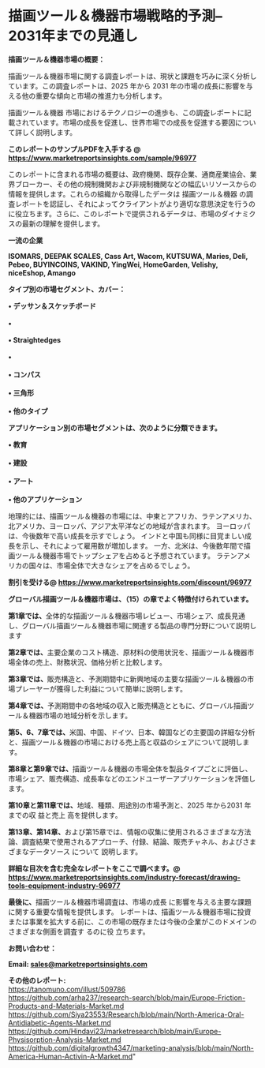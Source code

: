 # 描画ツール＆機器市場戦略的予測– 2031年までの見通し

<strong><b>描画ツール＆機器市場の概要：</b></strong>

描画ツール＆機器市場に関する調査レポートは、現状と課題を巧みに深く分析しています。この調査レポートは、2025 年から 2031 年の市場の成長に影響を与える他の重要な傾向と市場の推進力も分析します。

描画ツール＆機器 市場におけるテクノロジーの進歩も、この調査レポートに記載されています。市場の成長を促進し、世界市場での成長を促進する要因について詳しく説明します。

<strong>このレポートのサンプルPDFを入手する @ <a href=https://www.marketreportsinsights.com/sample/96977>https://www.marketreportsinsights.com/sample/96977</a></strong>

このレポートに含まれる市場の概要は、政府機関、既存企業、通商産業協会、業界ブローカー、その他の規制機関および非規制機関などの幅広いリソースからの情報を提供します。これらの組織から取得したデータは 描画ツール＆機器 の調査レポートを認証し、それによってクライアントがより適切な意思決定を行うのに役立ちます。さらに、このレポートで提供されるデータは、市場のダイナミクスの最新の理解を提供します。

<strong>一流の企業</strong>

<strong><b>ISOMARS, DEEPAK SCALES, Cass Art, Wacom, KUTSUWA, Maries, Deli, Pebeo, BUYINCOINS, VAKIND, YingWei, HomeGarden, Velishy, niceEshop, Amango</b></strong>

<strong><b>タイプ別の市場セグメント、カバー：</b></strong>

<strong>• デッサン＆スケッチボード<br><br>• <br><br>• Straightedges<br><br>• <br><br>• コンパス<br><br>• 三角形<br><br>• 他のタイプ</strong>

<strong><b>アプリケーション別の市場セグメントは、次のように分類できます。</b></strong>

<strong>• 教育<br><br>• 建設<br><br>• アート<br><br>• 他のアプリケーション</strong>

 地理的には、描画ツール＆機器の市場には、中東とアフリカ、ラテンアメリカ、北アメリカ、ヨーロッパ、アジア太平洋などの地域が含まれます。 ヨーロッパは、今後数年で高い成長を示すでしょう。 インドと中国も同様に目覚ましい成長を示し、それによって雇用数が増加します。 一方、北米は、今後数年間で描画ツール＆機器市場でトップシェアを占めると予想されています。 ラテンアメリカの国々は、市場全体で大きなシェアを占めるでしょう。

<strong>割引を受ける@ <a href=https://www.marketreportsinsights.com/discount/96977>https://www.marketreportsinsights.com/discount/96977</a></strong>

<strong><b>グローバル描画ツール＆機器市場は、（15）の章でよく特徴付けられています。</b></strong>

<strong><b>第</b></strong><strong><b>1章では、</b></strong>全体的な描画ツール＆機器市場レビュー、市場シェア、成長見通し、グローバル描画ツール＆機器市場に関連する製品の専門分野について説明します

<strong><b>第2章では、</b></strong>主要企業のコスト構造、原材料の使用状況を、描画ツール＆機器市場全体の売上、財務状況、価格分析と比較します。

<strong><b>第3章では、</b></strong>販売構造と、予測期間中に新興地域の主要な描画ツール＆機器の市場プレーヤーが獲得した利益について簡単に説明します。

<strong><b>第4章では、</b></strong>予測期間中の各地域の収入と販売構造とともに、グローバル描画ツール＆機器市場の地域分析を示します。

<strong><b>第5、6、7章では、</b></strong>米国、中国、ドイツ、日本、韓国などの主要国の詳細な分析と、描画ツール＆機器の市場における売上高と収益のシェアについて説明します。

<strong><b>第8章と第9章では、</b></strong>描画ツール＆機器の市場全体を製品タイプごとに評価し、市場シェア、販売構造、成長率などのエンドユーザーアプリケーションを評価します。

<strong><b>第10章と第11章では、</b></strong>地域、種類、用途別の市場予測と、2025 年から2031 年までの収 益と売上 高を提供します。

<strong><b>第13章、第14章、</b></strong>および第15章では、情報の収集に使用されるさまざまな方法論、調査結果で使用されるアプローチ、付録、結論、販売チャネル、およびさまざまなデータソース について 説明します。

<strong>詳細な目次を含む完全なレポートをここで調べます。@ <a href=https://www.marketreportsinsights.com/industry-forecast/drawing-tools-equipment-industry-96977>https://www.marketreportsinsights.com/industry-forecast/drawing-tools-equipment-industry-96977</a></strong>

<strong><b>最後に、</b></strong>描画ツール＆機器市場調査は、市場の成長 に影響を</a>与える主要な課題に関する重要な情報を提供します。 レポートは、描画ツール＆機器市場に投資または事業を拡大する前に、この市場の既存または今後の企業がこのドメインのさまざまな側面を調査す るのに役 立ちます。

<strong><b>お問い合わせ：</b></strong>

<strong>Email: </strong><a href=mailto:sales@marketreportsinsights.com><strong>sales@marketreportsinsights.com</strong></a>

<strong>その他のレポート:</strong>
<br>
<a href=https://tanomuno.com/illust/509786>https://tanomuno.com/illust/509786</a>
<br>
<a href=https://github.com/arha237/research-search/blob/main/Europe-Friction-Products-and-Materials-Market.md>https://github.com/arha237/research-search/blob/main/Europe-Friction-Products-and-Materials-Market.md</a>
<br>
<a href=https://github.com/Siya23553/Research/blob/main/North-America-Oral-Antidiabetic-Agents-Market.md>https://github.com/Siya23553/Research/blob/main/North-America-Oral-Antidiabetic-Agents-Market.md</a>
<br>
<a href=https://github.com/Hindavi23/marketresearch/blob/main/Europe-Physisorption-Analysis-Market.md>https://github.com/Hindavi23/marketresearch/blob/main/Europe-Physisorption-Analysis-Market.md</a>
<br>
<a href=https://github.com/digitalgrowth4347/marketing-analysis/blob/main/North-America-Human-Activin-A-Market.md>https://github.com/digitalgrowth4347/marketing-analysis/blob/main/North-America-Human-Activin-A-Market.md</a>"

